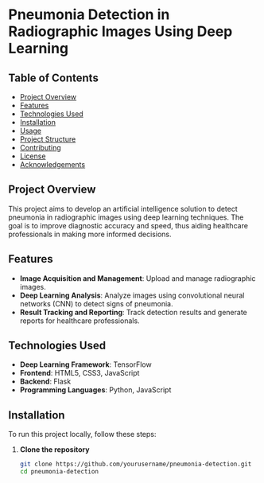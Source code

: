 # Pneumonia Detection in Radiographic Images Using Deep Learning

## Table of Contents
- [Project Overview](#project-overview)
- [Features](#features)
- [Technologies Used](#technologies-used)
- [Installation](#installation)
- [Usage](#usage)
- [Project Structure](#project-structure)
- [Contributing](#contributing)
- [License](#license)
- [Acknowledgements](#acknowledgements)

## Project Overview
This project aims to develop an artificial intelligence solution to detect pneumonia in radiographic images using deep learning techniques. The goal is to improve diagnostic accuracy and speed, thus aiding healthcare professionals in making more informed decisions.

## Features
- **Image Acquisition and Management**: Upload and manage radiographic images.
- **Deep Learning Analysis**: Analyze images using convolutional neural networks (CNN) to detect signs of pneumonia.
- **Result Tracking and Reporting**: Track detection results and generate reports for healthcare professionals.

## Technologies Used
- **Deep Learning Framework**: TensorFlow
- **Frontend**: HTML5, CSS3, JavaScript
- **Backend**: Flask
- **Programming Languages**: Python, JavaScript

## Installation
To run this project locally, follow these steps:

1. **Clone the repository**
   ```bash
   git clone https://github.com/yourusername/pneumonia-detection.git
   cd pneumonia-detection
